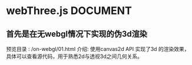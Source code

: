 # webThree.js DOCUMENT

## 首先是在无webgl情况下实现的伪3d渲染
预览目录 : /on-webgl/01.html
介绍: 使用canvas2d API 实现了3d 的渲染效果，具体可以查看源代码，用于熟悉2d与透视3d之间几何关系。
